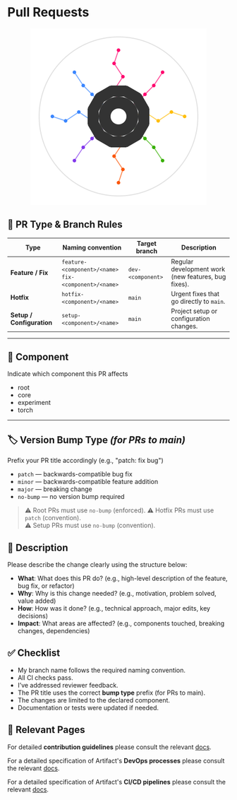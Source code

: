 # Pull Requests

<p align="center">
  <img src="assets/artifact_ml_logo.svg" width="400" alt="Artifact-ML Logo">
</p>

## 📌 PR Type & Branch Rules

| Type                     | Naming convention                                   | Target branch            | Description                                               |
|---------------------------|----------------------------------------------------|--------------------------|-----------------------------------------------------------|
| **Feature / Fix**         | `feature-<component>/<name>`<br>`fix-<component>/<name>` | `dev-<component>`        | Regular development work (new features, bug fixes).        |
| **Hotfix**                | `hotfix-<component>/<name>`                         | `main`                   | Urgent fixes that go directly to `main`.                   |
| **Setup / Configuration** | `setup-<component>/<name>`                          | `main` | Project setup or configuration changes.                   |


---

## 🧭 Component

Indicate which component this PR affects

- root
- core
- experiment
- torch

---

## 🏷️ Version Bump Type *(for PRs to main)*

Prefix your PR title accordingly (e.g., "patch: fix bug")
- `patch` — backwards-compatible bug fix  
- `minor` — backwards-compatible feature addition  
- `major` — breaking change  
- `no-bump` — no version bump required

> ⚠️ Root PRs must use `no-bump` (enforced).
> ⚠️ Hotfix PRs must use `patch` (convention).  
> ⚠️ Setup PRs must use `no-bump` (convention).


## 🧪 Description

Please describe the change clearly using the structure below:

- **What**: What does this PR do? (e.g., high-level description of the feature, bug fix, or refactor)  
- **Why**: Why is this change needed? (e.g., motivation, problem solved, value added)  
- **How**: How was it done? (e.g., technical approach, major edits, key decisions)  
- **Impact**: What areas are affected? (e.g., components touched, breaking changes, dependencies)


## ✅ Checklist

- My branch name follows the required naming convention.  
- All CI checks pass.  
- I’ve addressed reviewer feedback.  
- The PR title uses the correct **bump type** prefix (for PRs to main).  
- The changes are limited to the declared component.  
- Documentation or tests were updated if needed.

## 🔗 Relevant Pages

For detailed **contribution guidelines** please consult the relevant [docs](contributing.md).

For a detailed specification of Artifact's **DevOps processes** please consult the relevant [docs](devops_processes.md).

For a detailed specification of Artifact's **CI/CD pipelines** please consult the relevant [docs](cicd_pipelines.md).